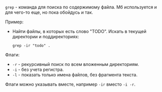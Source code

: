 `grep` - команда для поиска по содержимому файла. Мб используется и для чего-то еще, но пока обойдусь и так.

Пример:

* Найти файлы, в которых есть слово "TODO". Искать в текущей директории и поддиректориях:

  ```
  grep -ir "todo" .
  ```

Флаги:

* `-r` - рекурсивный поиск по всем вложенным директориям.
* `-i` - без учета регистра.
* `-l` - показать только имена файлов, без фрагмента текста.

Флаги можно указывать вместе, например `-ir` вместо `-i -r`.